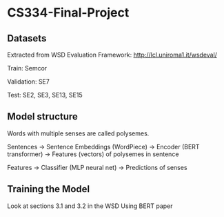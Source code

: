 # CS334-Final-Project

## Datasets

Extracted from WSD Evaluation Framework: http://lcl.uniroma1.it/wsdeval/

Train: 
Semcor 

Validation:
SE7

Test:
SE2, SE3, SE13, SE15


## Model structure

Words with multiple senses are called polysemes.

Sentences -> Sentence Embeddings (WordPiece) -> Encoder (BERT transformer) -> Features (vectors) of polysemes in sentence
 
Features -> Classifier (MLP neural net) -> Predictions of senses 


## Training the Model
Look at sections 3.1 and 3.2 in the WSD Using BERT paper